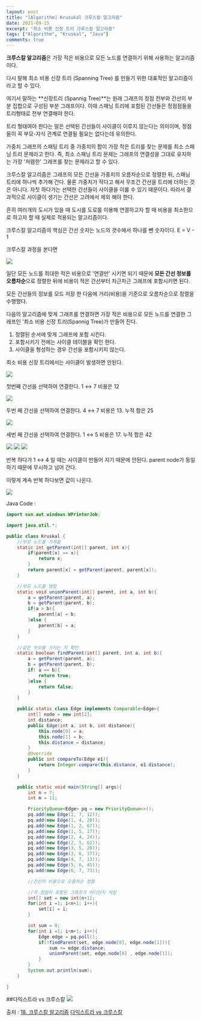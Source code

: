 ```yaml
---
layout: post
title: "[Algorithm] Krusukal 크루스칼 알고리즘"
date: 2021-09-15
excerpt: "최소 비용 신장 트리 크루스칼 알고리즘"
tags: ["Algorithm", "Kruskal", "Java"]
comments: true
---
```

**크루스칼 알고리즘**은 가장 적은 비용으로 모든 노드를 연결하기 위해 사용하는 알고리즘 이다. 

다시 말해 최소 비용 신장 트리 (Spanning Tree) 를 만들기 위한 대표적인 알고리즘이라고 할 수 있다. 

여기서 말하는 **신장트리 (Spannig Tree)**는 원래 그래프의 정점 전부와 간선의 부분 집합으로 구성된 부분 그래프이다. 이때 스패닝 트리에 포함된 간선들은 정점점들을 트리형태로 전부 연결해야 한다. 

트리 형태여야 한다는 말은 선택된 간선들이 사이클이 이루지 않는다는 의미이며, 정점들이 꼭 부모-자식 관계로 연결될 필요는 없다는데 유의한다. 



가중치 그래프의 스패팅 트리 중 가중치의 합이 가장 작은 트리를 찾는 문제를 최소 스패닝 트리 문제라고 한다. 즉, 최소 스패닝 트리 문제는 그래프의 연결성을 그대로 유지하는 가장 '저렴한' 그래프를 찾는 문제라고 할 수 있다. 

크루스칼 알고리즘은 그래프의 모든 간선을 가중치의 오름차순으로 정렬한 뒤, 스패닝 트리에 하나씩 추가해 간다. 물론 가중치가 작다고 해서 무조건 간선을 트리에 더하는 것은 아니다. 자칫 하다가는 선택한 간선들이 사이클을 이룰 수 있기 때문이다. 따라서 결과적으로 사이클이 생기는 간선은 고려에서 제외 해야 한다. 

흔히 여러개의 도시가 있을 때 도시를 도로를 이용해 연결하고자 할 때 비용을 최소한으로 하고자 할 때 실제로 적용되는 알고리즘이다. 

크루스칼 알고리즘의 핵심은 간선 숫자는 노드의 갯수에서 하나를 뺀 숫자이다. E = V - 1 

크루스칼 과정을 본다면

<img src ="https://eunmik.github.io/bonita.blog/assets/img/2021/0915/img1.PNG" />

일단 모든 노드를 최대한 적은 비용으로 '연결만' 시키면 되기 때문에 **모든 간선 정보를 오름차순**으로 정렬한 뒤에 비용이 적은 간선부터 차근차근 그래프에 포함시키면 된다. 

모든 간선들의 정보를 모드 저장 한 다음에 거리(비용)을 기준으로 오름차순으로 정렬을 수행했다. 

다음의 알고리즘에 맞게 그래프를 연결하면 가장 적은 비용으로 모든 노드를 연결한 그래프인 '최소 비용 신장 트리(Spannig Tree)가 만들어 진다. 

1. 정렬된 순서에 맞게 그래프에 포함 시킨다.
2. 포함시키기 전에는 사이클 테이블을 확인 한다.
3. 사이클을 형성하는 경우 간선을 포함시키지 않는다. 

최소 비용 신장 트리에서는 사이클이 발생하면 안된다. 

<img src ="https://eunmik.github.io/bonita.blog/assets/img/2021/0915/img2.PNG" />

첫번째 간선을 선택하여 연결한다.  1 ↔ 7  비용은 12

<img src ="https://eunmik.github.io/bonita.blog/assets/img/2021/0915/img3.PNG" />

두번 째 간선을 선택하여 연결한다. 4 ↔ 7 비용은 13. 누적 합은 25 

<img src ="https://eunmik.github.io/bonita.blog/assets/img/2021/0915/img4.PNG" />

세번 째 간선을 선택하여 연결한다. 1 ↔ 5 비용은 17. 누적 합은 42 

<img src ="https://eunmik.github.io/bonita.blog/assets/img/2021/0915/img5.PNG" />

<img src ="https://eunmik.github.io/bonita.blog/assets/img/2021/0915/img6.PNG" />

<img src ="https://eunmik.github.io/bonita.blog/assets/img/2021/0915/img7.PNG" />

반복 하다가 1 ↔ 4 일 때는 사이클이 만들어 지기 때문에 안된다. parent node가 동일하기 때문에 무시하고 넘어 간다. 

이렇게 계속 반복 하다보면 값이 나온다. 

<img src ="https://eunmik.github.io/bonita.blog/assets/img/2021/0915/img8.gif" />

Java Code : 

```java
import sun.awt.windows.WPrinterJob;

import java.util.*;

public class Kruskal {
    //부모 노드를 가져옴
    static int getParent(int[] parent, int x){
        if(parent[x] == x){
            return x;
        }
        return parent[x] = getParent(parent, parent[x]);
    }

    //부모 노드를 병합
    static void unionParent(int[] parent, int a, int b){
        a = getParent(parent, a);
        b = getParent(parent, b);
        if(a > b){
            parent[a] = b;
        }else {
            parent[b] = a;
        }
    }

    //같은 부모를 가지는 지 확인
    static boolean findParent(int[] parent, int a, int b){
        a = getParent(parent, a);
        b = getParent(parent, b);
        if( a == b){
            return true;
        }else {
            return false;
        }
    }

    public static class Edge implements Comparable<Edge>{
        int[] node = new int[2];
        int distance;
        public Edge(int a, int b, int distance){
            this.node[0] = a;
            this.node[1] = b;
            this.distance = distance;
        }
        @Override
        public int compareTo(Edge e1){
            return Integer.compare(this.distance, e1.distance);
        }
    }

    public static void main(String[] args){
        int n = 7;
        int m = 11;

        PriorityQueue<Edge> pq = new PriorityQueue<>();
        pq.add(new Edge(1, 7, 12));
        pq.add(new Edge(1, 4, 28));
        pq.add(new Edge(1, 2, 67));
        pq.add(new Edge(1, 5, 17));
        pq.add(new Edge(2, 4, 24));
        pq.add(new Edge(2, 5, 62));
        pq.add(new Edge(3, 5, 20));
        pq.add(new Edge(3, 6, 37));
        pq.add(new Edge(4, 7, 13));
        pq.add(new Edge(5, 6, 45));
        pq.add(new Edge(6, 7, 73));

        //간선의 비용으로 오름차순 정렬

        //각 정점이 포함된 그래프가 어디인지 저장
        int[] set = new int[n+1];
        for(int i =1; i<n+1; i++){
            set[i] = i;
        }

        int sum = 0;
        for(int i =1; i<m+1; i++){
            Edge edge = pq.poll();
            if(!findParent(set, edge.node[0], edge.node[1])){
                sum += edge.distance;
                unionParent(set, edge.node[0] , edge.node[1]);
            }
        }
        System.out.println(sum);
    }

}
```

##다익스트라 vs 크루스칼 
<img src ="https://eunmik.github.io/bonita.blog/assets/img/2021/0915/img9.png" />

출처 : [18. 크루스칼 알고리즘](https://m.blog.naver.com/ndb796/221230994142)
[다익스트라 vs 크루스칼](https://buddev.tistory.com/21)